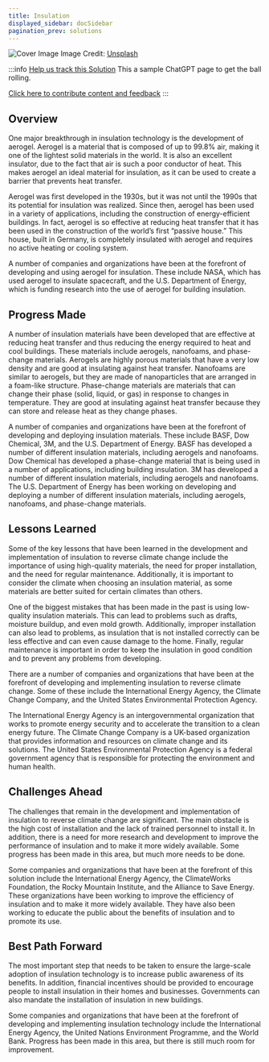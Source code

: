 ```yaml
---
title: Insulation
displayed_sidebar: docSidebar
pagination_prev: solutions
---
```


![Cover Image](https://images.unsplash.com/photo-1607400201889-565b1ee75f8e?crop=entropy&cs=tinysrgb&fit=max&fm=jpg&ixid=Mnw0NDYzODh8MHwxfHNlYXJjaHwxfHxJbnN1bGF0aW9ufGVufDB8fHx8MTY4MzY1OTM5NQ&ixlib=rb-4.0.3&q=80&w=1080)
Image Credit: [Unsplash](https://unsplash.com/@introspectivedsgn)

:::info [Help us track this Solution](contribute)
This a sample ChatGPT page to get the ball rolling.

[Click here to contribute content and feedback](contribute)
:::

## Overview

One major breakthrough in insulation technology is the development of aerogel. Aerogel is a material that is composed of up to 99.8% air, making it one of the lightest solid materials in the world. It is also an excellent insulator, due to the fact that air is such a poor conductor of heat. This makes aerogel an ideal material for insulation, as it can be used to create a barrier that prevents heat transfer.

Aerogel was first developed in the 1930s, but it was not until the 1990s that its potential for insulation was realized. Since then, aerogel has been used in a variety of applications, including the construction of energy-efficient buildings. In fact, aerogel is so effective at reducing heat transfer that it has been used in the construction of the world’s first “passive house.” This house, built in Germany, is completely insulated with aerogel and requires no active heating or cooling system.

A number of companies and organizations have been at the forefront of developing and using aerogel for insulation. These include NASA, which has used aerogel to insulate spacecraft, and the U.S. Department of Energy, which is funding research into the use of aerogel for building insulation.

## Progress Made

A number of insulation materials have been developed that are effective at reducing heat transfer and thus reducing the energy required to heat and cool buildings. These materials include aerogels, nanofoams, and phase-change materials. Aerogels are highly porous materials that have a very low density and are good at insulating against heat transfer. Nanofoams are similar to aerogels, but they are made of nanoparticles that are arranged in a foam-like structure. Phase-change materials are materials that can change their phase (solid, liquid, or gas) in response to changes in temperature. They are good at insulating against heat transfer because they can store and release heat as they change phases.

A number of companies and organizations have been at the forefront of developing and deploying insulation materials. These include BASF, Dow Chemical, 3M, and the U.S. Department of Energy. BASF has developed a number of different insulation materials, including aerogels and nanofoams. Dow Chemical has developed a phase-change material that is being used in a number of applications, including building insulation. 3M has developed a number of different insulation materials, including aerogels and nanofoams. The U.S. Department of Energy has been working on developing and deploying a number of different insulation materials, including aerogels, nanofoams, and phase-change materials.

## Lessons Learned

Some of the key lessons that have been learned in the development and implementation of insulation to reverse climate change include the importance of using high-quality materials, the need for proper installation, and the need for regular maintenance. Additionally, it is important to consider the climate when choosing an insulation material, as some materials are better suited for certain climates than others.

One of the biggest mistakes that has been made in the past is using low-quality insulation materials. This can lead to problems such as drafts, moisture buildup, and even mold growth. Additionally, improper installation can also lead to problems, as insulation that is not installed correctly can be less effective and can even cause damage to the home. Finally, regular maintenance is important in order to keep the insulation in good condition and to prevent any problems from developing.

There are a number of companies and organizations that have been at the forefront of developing and implementing insulation to reverse climate change. Some of these include the International Energy Agency, the Climate Change Company, and the United States Environmental Protection Agency.

The International Energy Agency is an intergovernmental organization that works to promote energy security and to accelerate the transition to a clean energy future. The Climate Change Company is a UK-based organization that provides information and resources on climate change and its solutions. The United States Environmental Protection Agency is a federal government agency that is responsible for protecting the environment and human health.

## Challenges Ahead

The challenges that remain in the development and implementation of insulation to reverse climate change are significant. The main obstacle is the high cost of installation and the lack of trained personnel to install it. In addition, there is a need for more research and development to improve the performance of insulation and to make it more widely available. Some progress has been made in this area, but much more needs to be done.

Some companies and organizations that have been at the forefront of this solution include the International Energy Agency, the ClimateWorks Foundation, the Rocky Mountain Institute, and the Alliance to Save Energy. These organizations have been working to improve the efficiency of insulation and to make it more widely available. They have also been working to educate the public about the benefits of insulation and to promote its use.

## Best Path Forward

The most important step that needs to be taken to ensure the large-scale adoption of insulation technology is to increase public awareness of its benefits. In addition, financial incentives should be provided to encourage people to install insulation in their homes and businesses. Governments can also mandate the installation of insulation in new buildings.

Some companies and organizations that have been at the forefront of developing and implementing insulation technology include the International Energy Agency, the United Nations Environment Programme, and the World Bank. Progress has been made in this area, but there is still much room for improvement.

